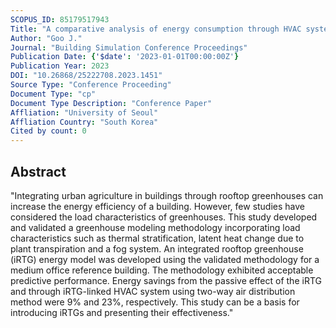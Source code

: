 ```yaml
---
SCOPUS_ID: 85179517943
Title: "A comparative analysis of energy consumption through HVAC system configuration in a building-integrated rooftop greenhouse"
Author: "Goo J."
Journal: "Building Simulation Conference Proceedings"
Publication Date: {'$date': '2023-01-01T00:00:00Z'}
Publication Year: 2023
DOI: "10.26868/25222708.2023.1451"
Source Type: "Conference Proceeding"
Document Type: "cp"
Document Type Description: "Conference Paper"
Affliation: "University of Seoul"
Affliation Country: "South Korea"
Cited by count: 0
---
```


## Abstract
"Integrating urban agriculture in buildings through rooftop greenhouses can increase the energy efficiency of a building. However, few studies have considered the load characteristics of greenhouses. This study developed and validated a greenhouse modeling methodology incorporating load characteristics such as thermal stratification, latent heat change due to plant transpiration and a fog system. An integrated rooftop greenhouse (iRTG) energy model was developed using the validated methodology for a medium office reference building. The methodology exhibited acceptable predictive performance. Energy savings from the passive effect of the iRTG and through iRTG-linked HVAC system using two-way air distribution method were 9% and 23%, respectively. This study can be a basis for introducing iRTGs and presenting their effectiveness."
